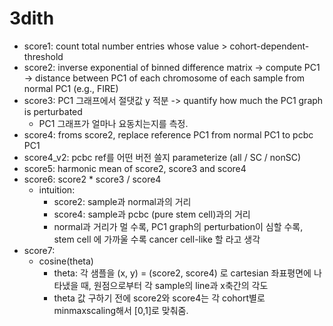 # 3dith

- score1: count total number entries whose value > cohort-dependent-threshold
- score2: inverse exponential of binned difference matrix -> compute PC1 -> distance between PC1 of each chromosome of each sample from normal PC1 (e.g., FIRE)
- score3: PC1 그래프에서 절댓값 y 적분 -> quantify how much the PC1 graph is perturbated 
  - PC1 그래프가 얼마나 요동치는지를 측정. 
- score4: froms score2, replace reference PC1 from normal PC1 to pcbc PC1
- score4_v2: pcbc ref를 어떤 버전 쓸지 parameterize (all / SC / nonSC)
- score5: harmonic mean of score2, score3 and score4
- score6: score2 * score3 / score4 
  - intuition:
      - score2: sample과 normal과의 거리
      - score4: sample과 pcbc (pure stem cell)과의 거리
      - normal과 거리가 멀 수록, PC1 graph의 perturbation이 심할 수록, stem cell 에 가까울 수록 cancer cell-like 할 라고 생각
- score7:
  - cosine(theta)
    - theta: 각 샘플을 (x, y) = (score2, score4) 로 cartesian 좌표평면에 나타냈을 때, 원점으로부터 각 sample의 line과 x축간의 각도
    - theta 값 구하기 전에 score2와 score4는 각 cohort별로 minmaxscaling해서 [0,1]로 맞춰줌.
